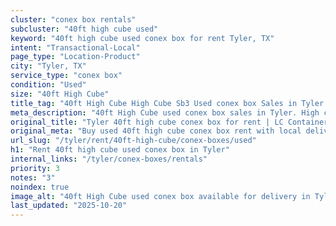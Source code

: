 ```yaml
---
cluster: "conex box rentals"
subcluster: "40ft high cube used"
keyword: "40ft high cube used conex box for rent Tyler, TX"
intent: "Transactional-Local"
page_type: "Location-Product"
city: "Tyler, TX"
service_type: "conex box"
condition: "Used"
size: "40ft High Cube"
title_tag: "40ft High Cube High Cube Sb3 Used conex box Sales in Tyler | LC Container"
meta_description: "40ft High Cube used conex box sales in Tyler. High cube containers with extra height. Fast delivery, competitive pricing. Serving conex boxes area. Quote ID: 4I0. Call (214) 524-4168 for your free quote today."
original_title: "Tyler 40ft high cube conex box for rent | LC Container"
original_meta: "Buy used 40ft high cube conex box rent with local delivery in Tyler, TX. LC Container — local Since 2003. Request a fast quote today."
url_slug: "/tyler/rent/40ft-high-cube/conex-boxes/used"
h1: "Rent 40ft high cube used conex box in Tyler"
internal_links: "/tyler/conex-boxes/rentals"
priority: 3
notes: "3"
noindex: true
image_alt: "40ft High Cube used conex box available for delivery in Tyler"
last_updated: "2025-10-20"
---
```


<!-- TODO: Add unique city/inventory copy, images, and internal links here. -->
